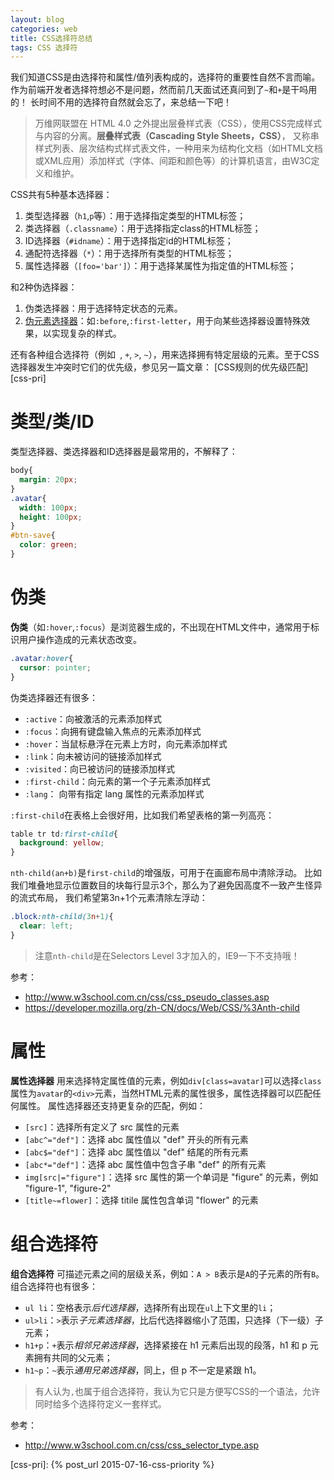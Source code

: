 ```yaml
---
layout: blog
categories: web
title: CSS选择符总结
tags: CSS 选择符
---
```


我们知道CSS是由选择符和属性/值列表构成的，选择符的重要性自然不言而喻。
作为前端开发者选择符想必不是问题，然而前几天面试还真问到了`~`和`+`是干吗用的！
长时间不用的选择符自然就会忘了，来总结一下吧！

> 万维网联盟在 HTML 4.0 之外提出层叠样式表（CSS），使用CSS完成样式与内容的分离。**层叠样式表（Cascading Style Sheets，CSS）**，
> 又称串样式列表、层次结构式样式表文件，一种用来为结构化文档（如HTML文档或XML应用）添加样式（字体、间距和颜色等）的计算机语言，由W3C定义和维护。

CSS共有5种基本选择器：

1. 类型选择器（`h1`,`p`等）：用于选择指定类型的HTML标签；
2. 类选择器（`.classname`）：用于选择指定class的HTML标签；
3. ID选择器（`#idname`）：用于选择指定id的HTML标签；
4. 通配符选择器（`*`）：用于选择所有类型的HTML标签；
5. 属性选择器（`[foo='bar']`）：用于选择某属性为指定值的HTML标签；

和2种伪选择器：

1. 伪类选择器：用于选择特定状态的元素。
2. [伪元素选择器][pseudo-ele]：如`:before`,`:first-letter`，用于向某些选择器设置特殊效果，以实现复杂的样式。

还有各种组合选择符（例如` `, `+`, `>`, `~`），用来选择拥有特定层级的元素。至于CSS选择器发生冲突时它们的优先级，参见另一篇文章：
[CSS规则的优先级匹配][css-pri]

<!--more-->

# 类型/类/ID

类型选择器、类选择器和ID选择器是最常用的，不解释了：

```css
body{
  margin: 20px;
}
.avatar{
  width: 100px;
  height: 100px;
}
#btn-save{
  color: green;
}
```

# 伪类

**伪类**（如`:hover`,`:focus`）是浏览器生成的，不出现在HTML文件中，通常用于标识用户操作造成的元素状态改变。

```css
.avatar:hover{
  cursor: pointer;
}
```

伪类选择器还有很多：

* `:active`：向被激活的元素添加样式 
* `:focus`：向拥有键盘输入焦点的元素添加样式 
* `:hover`：当鼠标悬浮在元素上方时，向元素添加样式 
* `:link`：向未被访问的链接添加样式 
* `:visited`：向已被访问的链接添加样式 
* `:first-child`：向元素的第一个子元素添加样式
* `:lang`：  向带有指定 lang 属性的元素添加样式

`:first-child`在表格上会很好用，比如我们希望表格的第一列高亮：

```css
table tr td:first-child{
  background: yellow;
}
```

`nth-child(an+b)`是`first-child`的增强版，可用于在画廊布局中清除浮动。
比如我们堆叠地显示位置数目的块每行显示3个，那么为了避免因高度不一致产生怪异的流式布局，
我们希望第3n+1个元素清除左浮动：

```css
.block:nth-child(3n+1){
  clear: left;
}
```

> 注意`nth-child`是在Selectors Level 3才加入的，IE9一下不支持哦！

参考：

* http://www.w3school.com.cn/css/css_pseudo_classes.asp
* https://developer.mozilla.org/zh-CN/docs/Web/CSS/%3Anth-child

# 属性

**属性选择器** 用来选择特定属性值的元素，例如`div[class=avatar]`可以选择`class`属性为`avatar`的`<div>`元素，当然HTML元素的属性很多，属性选择器可以匹配任何属性。
属性选择器还支持更复杂的匹配，例如：

* `[src]`：选择所有定义了 src 属性的元素
* `[abc^="def"]`：选择 abc 属性值以 "def" 开头的所有元素
* `[abc$="def"]`：选择 abc 属性值以 "def" 结尾的所有元素
* `[abc*="def"]`：选择 abc 属性值中包含子串 "def" 的所有元素
* `img[src|="figure"]`：选择 src 属性的第一个单词是 "figure" 的元素，例如 "figure-1", "figure-2"
* `[title~=flower]`：选择 titile 属性包含单词 "flower" 的元素

# 组合选择符

**组合选择符** 可描述元素之间的层级关系，例如：`A > B`表示是`A`的子元素的所有`B`。组合选择符也有很多：

* `ul li`：空格表示*后代选择器*，选择所有出现在`ul`上下文里的`li`；
* `ul>li`：`>`表示*子元素选择器*，比后代选择器缩小了范围，只选择（下一级）子元素；
* `h1+p`：`+`表示*相邻兄弟选择器*，选择紧接在 h1 元素后出现的段落，h1 和 p 元素拥有共同的父元素；
* `h1~p`：`~`表示*通用兄弟选择器*，同上，但 p 不一定是紧跟 h1。

> 有人认为`,`也属于组合选择符，我认为它只是方便写CSS的一个语法，允许同时给多个选择符定义一套样式。

参考：

* http://www.w3school.com.cn/css/css_selector_type.asp

[pseudo-ele]: http://www.w3school.com.cn/css/css_pseudo_elements.asp
[css-pri]: {% post_url 2015-07-16-css-priority %}

